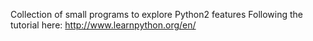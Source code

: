 Collection of small programs to explore Python2 features
Following the tutorial here:
http://www.learnpython.org/en/

